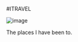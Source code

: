 #ITRAVEL

![image](https://github.com/user-attachments/assets/8302fbdb-321d-40aa-81e9-bbad09b17b29)

The places I have been to.
 
 
